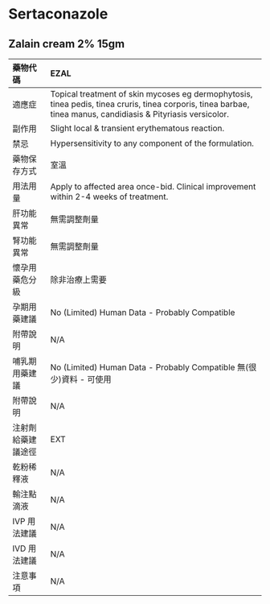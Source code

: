 # Sertaconazole

## Zalain cream 2% 15gm

| 藥物代碼           | EZAL                                                                                                                                                           |
|:-------------------|:---------------------------------------------------------------------------------------------------------------------------------------------------------------|
| 適應症             | Topical treatment of skin mycoses eg dermophytosis, tinea pedis, tinea cruris, tinea corporis, tinea barbae, tinea manus, candidiasis & Pityriasis versicolor. |
| 副作用             | Slight local & transient erythematous reaction.                                                                                                                |
| 禁忌               | Hypersensitivity to any component of the formulation.                                                                                                          |
| 藥物保存方式       | 室溫                                                                                                                                                           |
| 用法用量           | Apply to affected area once-bid. Clinical improvement within 2-4 weeks of treatment.                                                                           |
| 肝功能異常         | 無需調整劑量                                                                                                                                                   |
| 腎功能異常         | 無需調整劑量                                                                                                                                                   |
| 懷孕用藥危分級     | 除非治療上需要                                                                                                                                                 |
| 孕期用藥建議       | No (Limited) Human Data - Probably Compatible                                                                                                                  |
| 附帶說明           | N/A                                                                                                                                                            |
| 哺乳期用藥建議     | No (Limited) Human Data - Probably Compatible 無(很少)資料 - 可使用                                                                                            |
| 附帶說明           | N/A                                                                                                                                                            |
| 注射劑給藥建議途徑 | EXT                                                                                                                                                            |
| 乾粉稀釋液         | N/A                                                                                                                                                            |
| 輸注點滴液         | N/A                                                                                                                                                            |
| IVP 用法建議       | N/A                                                                                                                                                            |
| IVD 用法建議       | N/A                                                                                                                                                            |
| 注意事項           | N/A                                                                                                                                                            |

